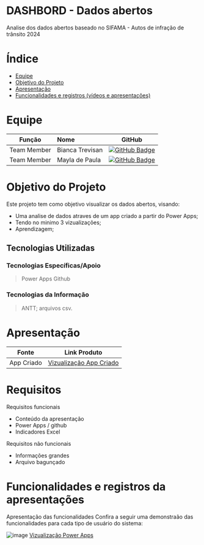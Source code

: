 # DASHBORD - Dados abertos

Analise dos dados abertos baseado no SIFAMA - Autos de infração de trânsito 2024 

# Índice

* [Equipe](#equipe)
* [Objetivo do Projeto](#objetivo-do-projeto)
* [Apresentação](#Apresentação)
* [Funcionalidades e registros (vídeos e apresentações) ](#uncionalidades-e-registros-(vídeos-e-apresentações)-)



# Equipe
|    Função     | Nome                                  |                                                                                                                                                      GitHub                                                                                                                                                      |
| :-----------: | :------------------------------------ | :-------------------------------------------------------------------------------------------------------------------------------------------------------------------------------------------------------------------------------------------------------------------------------------------------------------------------: |
| Team Member  | Bianca Trevisan            | [![GitHub Badge](https://img.shields.io/badge/GitHub-111217?style=flat-square&logo=github&logoColor=white)](https://github.com/BiaTrevisan)              |    
| Team Member  | Mayla de Paula             | [![GitHub Badge](https://img.shields.io/badge/GitHub-111217?style=flat-square&logo=github&logoColor=white)](https://github.com/mayladpaula)          |

# Objetivo do Projeto
Este projeto tem como objetivo visualizar os dados abertos, visando:
* Uma analise de dados atraves de um app criado a partir do Power Apps;
* Tendo no minimo 3 vizualizações;
* Aprendizagem;

## Tecnologias Utilizadas

 ### Tecnologias Específicas/Apoio
 > Power Apps
 > Github
  
 ### Tecnologias da Informação
 > ANTT; arquivos csv.

# Apresentação

|Fonte|Link Produto|
|------|--------|
| App Criado|[Vizualização App Criado](https://app.powerbi.com/groups/me/reports/b6d71034-1832-4d92-b332-96bea850b532?ctid=cf72e2bd-7a2b-4783-bdeb-39d57b07f76f&pbi_source=linkShare)| 


# Requisitos

Requisitos funcionais 
- Conteúdo da apresentação
- Power Apps / github
- Indicadores Excel

  
Requisitos não funcionais
- Informações grandes
- Arquivo bagunçado


# Funcionalidades e registros da apresentações

Apresentação das funcionalidades
Confira a seguir uma demonstraão das funcionalidades para cada tipo de usuário do sistema:
 
![image](https://github.com/BiaTrevisan/Power-Bi_Modelo/assets/163362315/a24ded30-11ec-4793-9b68-ab9e74cb4f18)
[Vizualização Power Apps](https://app.powerbi.com/groups/me/reports/b6d71034-1832-4d92-b332-96bea850b532?ctid=cf72e2bd-7a2b-4783-bdeb-39d57b07f76f&pbi_source=linkShare)


